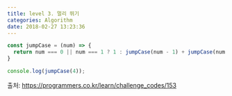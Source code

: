 ```yaml
---
title: level 3. 멀리 뛰기
categories: Algorithm
date: 2018-02-27 13:23:36
---
```


```javascript
const jumpCase = (num) => {
  return num === 0 || num === 1 ? 1 : jumpCase(num - 1) + jumpCase(num - 2);
}

console.log(jumpCase(4));
```

출처: https://programmers.co.kr/learn/challenge_codes/153